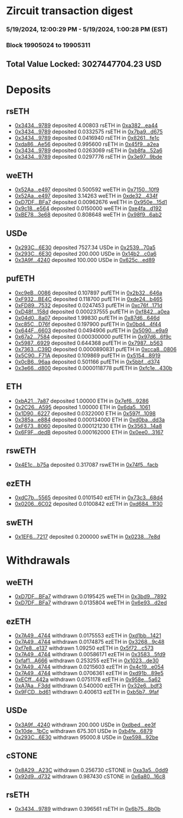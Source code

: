 # Zircuit transaction digest
### 5/19/2024, 12:00:29 PM - 5/19/2024, 1:00:28 PM (EST)
### Block 19905024 to 19905311

## Total Value Locked: 3027447704.23 USD

# Deposits
## rsETH
- [0x3434...9789](https://etherscan.io/address/0x34349c5569e7B846c3558961552D2202760A9789) deposited 4.00803 rsETH in [0xa382...ea44](https://etherscan.io/tx/0x34349c5569e7B846c3558961552D2202760A9789)
- [0x3434...9789](https://etherscan.io/address/0x34349c5569e7B846c3558961552D2202760A9789) deposited 0.0332575 rsETH in [0x7ba9...d675](https://etherscan.io/tx/0x34349c5569e7B846c3558961552D2202760A9789)
- [0x3434...9789](https://etherscan.io/address/0x34349c5569e7B846c3558961552D2202760A9789) deposited 0.0416940 rsETH in [0x8261...fe1c](https://etherscan.io/tx/0x34349c5569e7B846c3558961552D2202760A9789)
- [0xda86...Ae56](https://etherscan.io/address/0xda8686d397836300F05173C18903a888A0cDAe56) deposited 0.995600 rsETH in [0x45f9...a2ea](https://etherscan.io/tx/0xda8686d397836300F05173C18903a888A0cDAe56)
- [0x3434...9789](https://etherscan.io/address/0x34349c5569e7B846c3558961552D2202760A9789) deposited 0.0263069 rsETH in [0xb8fa...52a6](https://etherscan.io/tx/0x34349c5569e7B846c3558961552D2202760A9789)
- [0x3434...9789](https://etherscan.io/address/0x34349c5569e7B846c3558961552D2202760A9789) deposited 0.0297776 rsETH in [0x3e97...9bde](https://etherscan.io/tx/0x34349c5569e7B846c3558961552D2202760A9789)
## weETH
- [0x52Aa...e497](https://etherscan.io/address/0x52Aa899454998Be5b000Ad077a46Bbe360F4e497) deposited 0.500592 weETH in [0x7150...10f9](https://etherscan.io/tx/0x52Aa899454998Be5b000Ad077a46Bbe360F4e497)
- [0x52Aa...e497](https://etherscan.io/address/0x52Aa899454998Be5b000Ad077a46Bbe360F4e497) deposited 3.14263 weETH in [0xde32...434f](https://etherscan.io/tx/0x52Aa899454998Be5b000Ad077a46Bbe360F4e497)
- [0xD7DF...BFa7](https://etherscan.io/address/0xD7DF7E085214743530afF339aFC420c7c720BFa7) deposited 0.00962676 weETH in [0x950e...15d1](https://etherscan.io/tx/0xD7DF7E085214743530afF339aFC420c7c720BFa7)
- [0x9c18...e564](https://etherscan.io/address/0x9c1860dfafBD259ec867A329e3EFd7e5a7c4e564) deposited 0.0150000 weETH in [0xe4fa...d192](https://etherscan.io/tx/0x9c1860dfafBD259ec867A329e3EFd7e5a7c4e564)
- [0xBE78...3e68](https://etherscan.io/address/0xBE785fE0817a200ae06b64EC8CA85286f3113e68) deposited 0.808648 weETH in [0x98f9...6ab2](https://etherscan.io/tx/0xBE785fE0817a200ae06b64EC8CA85286f3113e68)
## USDe
- [0x293C...6E30](https://etherscan.io/address/0x293C6937D8D82e05B01335F7B33FBA0c8e256E30) deposited 7527.34 USDe in [0x2539...70a5](https://etherscan.io/tx/0x293C6937D8D82e05B01335F7B33FBA0c8e256E30)
- [0x293C...6E30](https://etherscan.io/address/0x293C6937D8D82e05B01335F7B33FBA0c8e256E30) deposited 200.000 USDe in [0x14b2...c0a6](https://etherscan.io/tx/0x293C6937D8D82e05B01335F7B33FBA0c8e256E30)
- [0x3A9f...4240](https://etherscan.io/address/0x3A9f1bcb67e12A3Aa4E0A6E6EE159Bd93f6F4240) deposited 100.000 USDe in [0x625c...ed89](https://etherscan.io/tx/0x3A9f1bcb67e12A3Aa4E0A6E6EE159Bd93f6F4240)
## pufETH
- [0xc9eB...0086](https://etherscan.io/address/0xc9eBef779416Fa05214cAdaA3435ceE41b600086) deposited 0.107897 pufETH in [0x2b32...646a](https://etherscan.io/tx/0xc9eBef779416Fa05214cAdaA3435ceE41b600086)
- [0xF932...BE4C](https://etherscan.io/address/0xF932Fe5FBE9034F0EBA01367c9A9143C9eb3BE4C) deposited 0.118700 pufETH in [0xde24...b465](https://etherscan.io/tx/0xF932Fe5FBE9034F0EBA01367c9A9143C9eb3BE4C)
- [0xFD89...7532](https://etherscan.io/address/0xFD892f1bf7B54fE61bFcA6BDd9b57b3b628C7532) deposited 0.0247453 pufETH in [0xc76f...171d](https://etherscan.io/tx/0xFD892f1bf7B54fE61bFcA6BDd9b57b3b628C7532)
- [0xD48f...158d](https://etherscan.io/address/0xD48f14b616Ced3f412eDdB8E5A7EeCCf0E74158d) deposited 0.000237555 pufETH in [0xf842...a0ea](https://etherscan.io/tx/0xD48f14b616Ced3f412eDdB8E5A7EeCCf0E74158d)
- [0x04d0...8a07](https://etherscan.io/address/0x04d03eB6C712052CC2F925732D6193Dd090C8a07) deposited 1.99830 pufETH in [0x87d6...646d](https://etherscan.io/tx/0x04d03eB6C712052CC2F925732D6193Dd090C8a07)
- [0xc85C...D76f](https://etherscan.io/address/0xc85C8b9c12Bb9Ea80942699BAbe551b7f422D76f) deposited 0.197900 pufETH in [0x0bd4...4f44](https://etherscan.io/tx/0xc85C8b9c12Bb9Ea80942699BAbe551b7f422D76f)
- [0x644F...6603](https://etherscan.io/address/0x644FE3e195ee622f747722FB589024d78Ab16603) deposited 0.0494906 pufETH in [0x5090...e9a9](https://etherscan.io/tx/0x644FE3e195ee622f747722FB589024d78Ab16603)
- [0x67a2...7584](https://etherscan.io/address/0x67a2c1E0355825CC366c6999174078dfFcC87584) deposited 0.000300000 pufETH in [0x97d6...6f9c](https://etherscan.io/tx/0x67a2c1E0355825CC366c6999174078dfFcC87584)
- [0x5987...6929](https://etherscan.io/address/0x598740AbA38B399798483360225aDd333F936929) deposited 0.644368 pufETH in [0x7987...b563](https://etherscan.io/tx/0x598740AbA38B399798483360225aDd333F936929)
- [0x7363...C39D](https://etherscan.io/address/0x73634217A6D86993Be7108190b6F5Ad4E94FC39D) deposited 0.0000890831 pufETH in [0xcca8...0806](https://etherscan.io/tx/0x73634217A6D86993Be7108190b6F5Ad4E94FC39D)
- [0x5C90...F71A](https://etherscan.io/address/0x5C9041d93CeCfAa6A9A050291738024584fbF71A) deposited 0.109869 pufETH in [0x5154...8919](https://etherscan.io/tx/0x5C9041d93CeCfAa6A9A050291738024584fbF71A)
- [0x0cB6...96aa](https://etherscan.io/address/0x0cB62685485a49906a39F958491221b51BAf96aa) deposited 0.501166 pufETH in [0x5bbf...d374](https://etherscan.io/tx/0x0cB62685485a49906a39F958491221b51BAf96aa)
- [0x3e66...d800](https://etherscan.io/address/0x3e6660991B18A33d48a69A0A29fd7dd5980cd800) deposited 0.0000118778 pufETH in [0xfc1e...430b](https://etherscan.io/tx/0x3e6660991B18A33d48a69A0A29fd7dd5980cd800)
## ETH
- [0xbA21...7a87](https://etherscan.io/address/0xbA215B5871cDF898b80507ab51B8FA32D3F17a87) deposited 1.00000 ETH in [0x7ef6...9286](https://etherscan.io/tx/0xbA215B5871cDF898b80507ab51B8FA32D3F17a87)
- [0x2C26...A595](https://etherscan.io/address/0x2C2622fE6f90C5AFD5BE6dFd392479715ebdA595) deposited 1.00000 ETH in [0x6da5...1061](https://etherscan.io/tx/0x2C2622fE6f90C5AFD5BE6dFd392479715ebdA595)
- [0x1D90...6227](https://etherscan.io/address/0x1D90FC8612389B2eada739bBBa12865b18516227) deposited 0.0322000 ETH in [0x597f...1098](https://etherscan.io/tx/0x1D90FC8612389B2eada739bBBa12865b18516227)
- [0x385a...e884](https://etherscan.io/address/0x385aFd3B27b6b1F04DfB1bc735982bF8ACd2e884) deposited 0.000134000 ETH in [0xd0ba...dd3a](https://etherscan.io/tx/0x385aFd3B27b6b1F04DfB1bc735982bF8ACd2e884)
- [0xF673...8060](https://etherscan.io/address/0xF6730FCeca1765ca049422B2e4C0c0E70E638060) deposited 0.000121230 ETH in [0x3563...14a8](https://etherscan.io/tx/0xF6730FCeca1765ca049422B2e4C0c0E70E638060)
- [0x6F9F...dedB](https://etherscan.io/address/0x6F9F283893489300D3cFA62e018D72a077C5dedB) deposited 0.000162000 ETH in [0x0ee0...3167](https://etherscan.io/tx/0x6F9F283893489300D3cFA62e018D72a077C5dedB)
## rswETH
- [0x4E1c...b75a](https://etherscan.io/address/0x4E1c2e04931b759B5Be01C470f471d6b0C02b75a) deposited 0.317087 rswETH in [0x74f5...facb](https://etherscan.io/tx/0x4E1c2e04931b759B5Be01C470f471d6b0C02b75a)
## ezETH
- [0xdC7b...5565](https://etherscan.io/address/0xdC7b949E09728A8bC6b5D0b9d72bF5cac0aE5565) deposited 0.0101540 ezETH in [0x73c3...68d4](https://etherscan.io/tx/0xdC7b949E09728A8bC6b5D0b9d72bF5cac0aE5565)
- [0x0206...6C02](https://etherscan.io/address/0x0206B4DCdb2DBfDB12807AE5e507984a17ee6C02) deposited 0.0100842 ezETH in [0xd684...1f30](https://etherscan.io/tx/0x0206B4DCdb2DBfDB12807AE5e507984a17ee6C02)
## swETH
- [0x1EF6...7217](https://etherscan.io/address/0x1EF6242720BeB2893ee2310B63FF46fb2CF37217) deposited 0.200000 swETH in [0x0238...7e8d](https://etherscan.io/tx/0x1EF6242720BeB2893ee2310B63FF46fb2CF37217)
# Withdrawals
## weETH
- [0xD7DF...BFa7](https://etherscan.io/address/0xD7DF7E085214743530afF339aFC420c7c720BFa7) withdrawn 0.0195425 weETH in [0x3bd9...7892](https://etherscan.io/tx/0xD7DF7E085214743530afF339aFC420c7c720BFa7)
- [0xD7DF...BFa7](https://etherscan.io/address/0xD7DF7E085214743530afF339aFC420c7c720BFa7) withdrawn 0.0135804 weETH in [0x6e93...d2ed](https://etherscan.io/tx/0xD7DF7E085214743530afF339aFC420c7c720BFa7)
## ezETH
- [0x7A49...4744](https://etherscan.io/address/0x7A493Be5c2ce014cD049Bf178a1ac0Db1B434744) withdrawn 0.0175553 ezETH in [0xd1bb...1421](https://etherscan.io/tx/0x7A493Be5c2ce014cD049Bf178a1ac0Db1B434744)
- [0x7A49...4744](https://etherscan.io/address/0x7A493Be5c2ce014cD049Bf178a1ac0Db1B434744) withdrawn 0.0174875 ezETH in [0x3268...9c48](https://etherscan.io/tx/0x7A493Be5c2ce014cD049Bf178a1ac0Db1B434744)
- [0xf7e8...e137](https://etherscan.io/address/0xf7e86d00AE14a8104dc7606E2524Ff412Fd3e137) withdrawn 1.09250 ezETH in [0x5f72...c573](https://etherscan.io/tx/0xf7e86d00AE14a8104dc7606E2524Ff412Fd3e137)
- [0x7A49...4744](https://etherscan.io/address/0x7A493Be5c2ce014cD049Bf178a1ac0Db1B434744) withdrawn 0.00586171 ezETH in [0x3583...5fd9](https://etherscan.io/tx/0x7A493Be5c2ce014cD049Bf178a1ac0Db1B434744)
- [0xfaf1...A666](https://etherscan.io/address/0xfaf1b1c65Cc6BaB86651bB49C199Ccf87E53A666) withdrawn 0.253255 ezETH in [0x1023...de30](https://etherscan.io/tx/0xfaf1b1c65Cc6BaB86651bB49C199Ccf87E53A666)
- [0x7A49...4744](https://etherscan.io/address/0x7A493Be5c2ce014cD049Bf178a1ac0Db1B434744) withdrawn 0.0215603 ezETH in [0x4c19...e054](https://etherscan.io/tx/0x7A493Be5c2ce014cD049Bf178a1ac0Db1B434744)
- [0x7A49...4744](https://etherscan.io/address/0x7A493Be5c2ce014cD049Bf178a1ac0Db1B434744) withdrawn 0.0706361 ezETH in [0xd91b...89e5](https://etherscan.io/tx/0x7A493Be5c2ce014cD049Bf178a1ac0Db1B434744)
- [0xECff...442a](https://etherscan.io/address/0xECffb366679520a76EFCCE2883f2054856f3442a) withdrawn 0.0751178 ezETH in [0x958e...5a62](https://etherscan.io/tx/0xECffb366679520a76EFCCE2883f2054856f3442a)
- [0xA7Aa...F3dd](https://etherscan.io/address/0xA7Aa48d199C90a46f0215935ad5776255C95F3dd) withdrawn 0.540000 ezETH in [0x32e6...bdf3](https://etherscan.io/tx/0xA7Aa48d199C90a46f0215935ad5776255C95F3dd)
- [0x9FCD...bd61](https://etherscan.io/address/0x9FCD7DE913910279B4D37cE61C6b674bb740bd61) withdrawn 0.400613 ezETH in [0xb5b7...9faf](https://etherscan.io/tx/0x9FCD7DE913910279B4D37cE61C6b674bb740bd61)
## USDe
- [0x3A9f...4240](https://etherscan.io/address/0x3A9f1bcb67e12A3Aa4E0A6E6EE159Bd93f6F4240) withdrawn 200.000 USDe in [0xdbed...ee3f](https://etherscan.io/tx/0x3A9f1bcb67e12A3Aa4E0A6E6EE159Bd93f6F4240)
- [0x10de...1bCc](https://etherscan.io/address/0x10decDC06EF4e49757fEbBe692fCe5478e381bCc) withdrawn 675.301 USDe in [0xb4fe...6879](https://etherscan.io/tx/0x10decDC06EF4e49757fEbBe692fCe5478e381bCc)
- [0x293C...6E30](https://etherscan.io/address/0x293C6937D8D82e05B01335F7B33FBA0c8e256E30) withdrawn 95000.8 USDe in [0xe598...92be](https://etherscan.io/tx/0x293C6937D8D82e05B01335F7B33FBA0c8e256E30)
## cSTONE
- [0x8A29...A23C](https://etherscan.io/address/0x8A29D4e52A23C69ECc705bce3CCA0d2B42FaA23C) withdrawn 0.256730 cSTONE in [0xa3a5...0dd9](https://etherscan.io/tx/0x8A29D4e52A23C69ECc705bce3CCA0d2B42FaA23C)
- [0x92d9...d732](https://etherscan.io/address/0x92d9a731EdC28837E8a833FB0bA5D912a45Ed732) withdrawn 0.987430 cSTONE in [0x6a80...16c8](https://etherscan.io/tx/0x92d9a731EdC28837E8a833FB0bA5D912a45Ed732)
## rsETH
- [0x3434...9789](https://etherscan.io/address/0x34349c5569e7B846c3558961552D2202760A9789) withdrawn 0.396561 rsETH in [0x6b75...8b0b](https://etherscan.io/tx/0x34349c5569e7B846c3558961552D2202760A9789)
